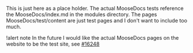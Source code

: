 This is just here as a place holder. The actual MooseDocs tests reference the MooseDocs/index.md in
the modules directory. The pages MooseDocs/test/content are just test pages and I don't want to
include too much.

!alert note
In the future I would like the actual MooseDocs pages on the website to be the test site, see
[#16248](https://github.com/idaholab/moose/issues/16248)
